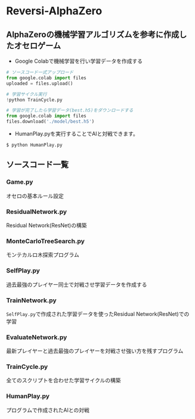 # Reversi-AlphaZero
## AlphaZeroの機械学習アルゴリズムを参考に作成したオセロゲーム
  
* Google Colabで機械学習を行い学習データを作成する
```python
# ソースコード一式アップロード
from google.colab import files
uploaded = files.upload()

# 学習サイクル実行
!python TrainCycle.py

# 学習が完了したら学習データ(best.h5)をダウンロードする
from google.colab import files
files.download('./model/best.h5')
```

* HumanPlay.pyを実行することでAIと対戦できます。  
  
`$ python HumanPlay.py`
  
  
## ソースコード一覧 
### Game.py
オセロの基本ルール設定
### ResidualNetwork.py
Residual Network(ResNet)の構築
### MonteCarloTreeSearch.py
モンテカルロ木探索プログラム
### SelfPlay.py
過去最強のプレイヤー同士で対戦させ学習データを作成する
### TrainNetwork.py
`SelfPlay.py`で作成された学習データを使ったResidual Network(ResNet)での学習
### EvaluateNetwork.py
最新プレイヤーと過去最強のプレイヤーを対戦させ強い方を残すプログラム
### TrainCycle.py
全てのスクリプトを合わせた学習サイクルの構築
### HumanPlay.py
プログラムで作成されたAIとの対戦
